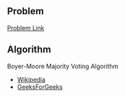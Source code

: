 ## Problem
[Problem Link](https://leetcode.com/problems/majority-element)

## Algorithm
Boyer-Moore Majority Voting Algorithm
 - [Wikipedia](https://en.wikipedia.org/wiki/Boyer–Moore_majority_vote_algorithm)
 - [GeeksForGeeks](https://www.geeksforgeeks.org/boyer-moore-majority-voting-algorithm)